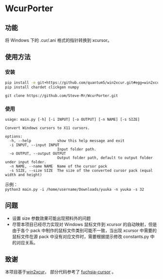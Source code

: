 # WcurPorter

## 功能
  
将 Windows 下的 .cur/.ani 格式的指针转换到 xcursor。

## 使用方法

### 安装
```sh
pip install -e git+https://github.com/quantum5/win2xcur.git#egg=win2xcur
pip install chardet clickgen numpy
```
`git clone https://github.com/Steve-Mr/WcurPorter.git`

### 使用
```
usage: main.py [-h] [-i INPUT] [-o OUTPUT] [-n NAME] [-s SIZE]

Convert Windows cursors to X11 cursors.

options:
  -h, --help            show this help message and exit
  -i INPUT, --input INPUT
                        Input folder path.
  -o OUTPUT, --output OUTPUT
                        Output folder path, default to output folder under input folder.
  -n NAME, --name NAME  Name of the cursor pack
  -s SIZE, --size SIZE  The size of the converted cursor pack (equal width and height)
```
示例：  
`python3 main.py -i /home/username/Downloads/yuuka -n yuuka -s 32`

## 问题

- 设置 size 参数效果可能出现预料外的问题
- 尽管本项目已经尽力实现对 Windows 鼠标文件到 xcursor 的自动映射，但是由于各个 pack 中制作的鼠标文件类别可能不一致，当出现 xcursor 中需要的鼠标文件在源 pack 中没有对应文件时，需要根据提示修改 constants.py 中的对应关系。

## 致谢

本项目基于[win2xcur](https://github.com/quantum5/win2xcur)，
部分代码参考了 [fuchsia-cursor](https://github.com/ful1e5/fuchsia-cursor) 。